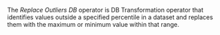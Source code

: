 The *Replace Outliers DB* operator is DB Transformation operator that identifies values outside a specified percentile in a dataset and replaces them with the maximum or minimum value within that range.
